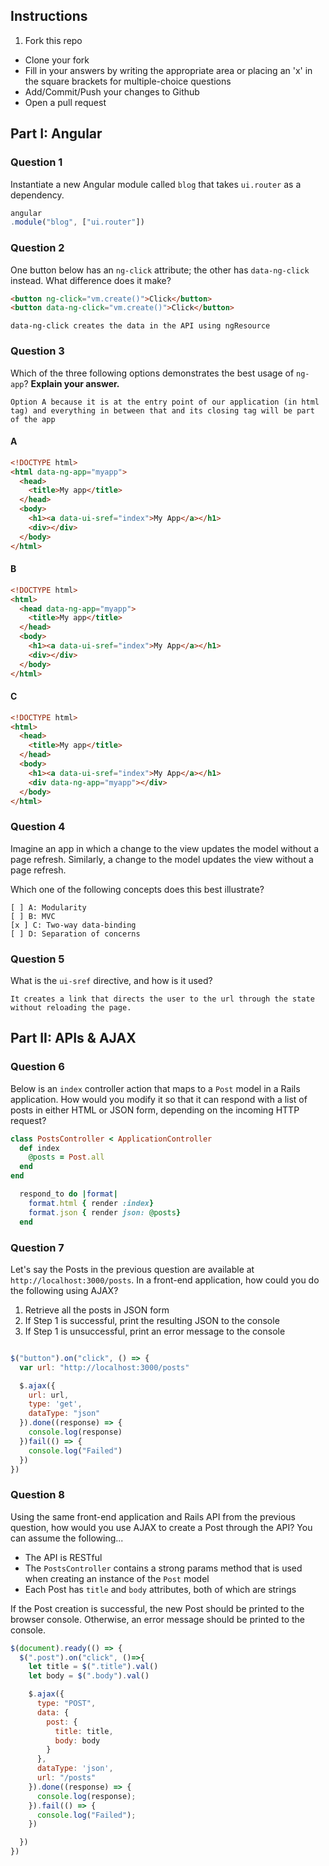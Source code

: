 ## Instructions

1. Fork this repo
- Clone your fork
- Fill in your answers by writing the appropriate area or placing an 'x' in the square brackets for multiple-choice questions
- Add/Commit/Push your changes to Github
- Open a pull request

## Part I: Angular

### Question 1

Instantiate a new Angular module called `blog` that takes `ui.router` as a dependency.

```js
angular
.module("blog", ["ui.router"])
```

### Question 2

One button below has an `ng-click` attribute; the other has `data-ng-click` instead. What difference does it make?

```html
<button ng-click="vm.create()">Click</button>
<button data-ng-click="vm.create()">Click</button>
```

```text
data-ng-click creates the data in the API using ngResource
```

### Question 3

Which of the three following options demonstrates the best usage of `ng-app`? **Explain your answer.**

```text
Option A because it is at the entry point of our application (in html tag) and everything in between that and its closing tag will be part of the app
```

#### A

```html
<!DOCTYPE html>
<html data-ng-app="myapp">
  <head>
    <title>My app</title>
  </head>
  <body>
    <h1><a data-ui-sref="index">My App</a></h1>
    <div></div>
  </body>
</html>
```

#### B

```html
<!DOCTYPE html>
<html>
  <head data-ng-app="myapp">
    <title>My app</title>
  </head>
  <body>
    <h1><a data-ui-sref="index">My App</a></h1>
    <div></div>
  </body>
</html>
```

#### C

```html
<!DOCTYPE html>
<html>
  <head>
    <title>My app</title>
  </head>
  <body>
    <h1><a data-ui-sref="index">My App</a></h1>
    <div data-ng-app="myapp"></div>
  </body>
</html>
```

### Question 4

Imagine an app in which a change to the view updates the model without a page refresh. Similarly, a change to the model updates the view without a page refresh.

Which one of the following concepts does this best illustrate?

```
[ ] A: Modularity
[ ] B: MVC
[x ] C: Two-way data-binding
[ ] D: Separation of concerns
```

### Question 5

What is the `ui-sref` directive, and how is it used?

```text
It creates a link that directs the user to the url through the state without reloading the page.
```

## Part II: APIs & AJAX

### Question 6

Below is an `index` controller action that maps to a `Post` model in a Rails application. How would you modify it so that it can respond with a list of posts in either HTML or JSON form, depending on the incoming HTTP request?

```rb
class PostsController < ApplicationController
  def index
    @posts = Post.all
  end
end
```

```rb
  respond_to do |format|
    format.html { render :index}
    format.json { render json: @posts}
  end
```

### Question 7

Let's say the Posts in the previous question are available at `http://localhost:3000/posts`. In a front-end application, how could you do the following using AJAX?
  1. Retrieve all the posts in JSON form
  2. If Step 1 is successful, print the resulting JSON to the console
  3. If Step 1 is unsuccessful, print an error message to the console

```js

$("button").on("click", () => {
  var url: "http://localhost:3000/posts"

  $.ajax({
    url: url,
    type: 'get',
    dataType: "json"
  }).done((response) => {
    console.log(response)
  })fail(() => {
    console.log("Failed")
  })
})
```

### Question 8

Using the same front-end application and Rails API from the previous question, how would you use AJAX to create a Post through the API? You can assume the following...
* The API is RESTful
* The `PostsController` contains a strong params method that is used when creating an instance of the `Post` model
* Each Post has `title` and `body` attributes, both of which are strings

If the Post creation is successful, the new Post should be printed to the browser console. Otherwise, an error message should be printed to the console.

```js
$(document).ready(() => {
  $(".post").on("click", ()=>{
    let title = $(".title").val()
    let body = $(".body").val()

    $.ajax({
      type: "POST",
      data: {
        post: {
          title: title,
          body: body
        }
      },
      dataType: 'json',
      url: "/posts"
    }).done((response) => {
      console.log(response);
    }).fail(() => {
      console.log("Failed");
    })

  })
})
```
